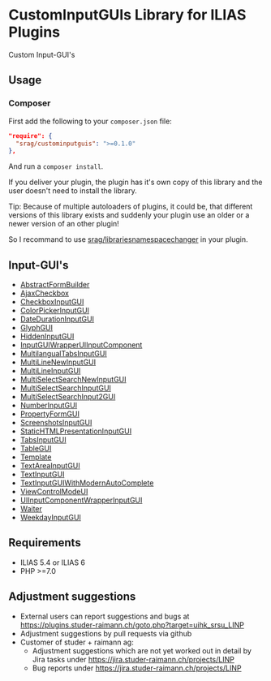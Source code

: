 # CustomInputGUIs Library for ILIAS Plugins

Custom Input-GUI's

## Usage

### Composer
First add the following to your `composer.json` file:
```json
"require": {
  "srag/custominputguis": ">=0.1.0"
},
```

And run a `composer install`.

If you deliver your plugin, the plugin has it's own copy of this library and the user doesn't need to install the library.

Tip: Because of multiple autoloaders of plugins, it could be, that different versions of this library exists and suddenly your plugin use an older or a newer version of an other plugin!

So I recommand to use [srag/librariesnamespacechanger](https://packagist.org/packages/srag/librariesnamespacechanger) in your plugin.

## Input-GUI's
* [AbstractFormBuilder](./src/FormBuilder/doc/AbstractFormBuilder.md)
* [AjaxCheckbox](./src/AjaxCheckbox/doc/AjaxCheckbox.md)
* [CheckboxInputGUI](./src/CheckboxInputGUI/doc/CheckboxInputGUI.md)
* [ColorPickerInputGUI](./src/ColorPickerInputGUI/doc/ColorPickerInputGUI.md)
* [DateDurationInputGUI](./src/DateDurationInputGUI/doc/DateDurationInputGUI.md)
* [GlyphGUI](./src/GlyphGUI/doc/GlyphGUI.md)
* [HiddenInputGUI](./src/HiddenInputGUI/doc/HiddenInputGUI.md)
* [InputGUIWrapperUIInputComponent](./src/InputGUIWrapperUIInputComponent/doc/InputGUIWrapperUIInputComponent.md)
* [MultilangualTabsInputGUI](./src/TabsInputGUI/doc/MultilangualTabsInputGUI.md)
* [MultiLineNewInputGUI](./src/MultiLineNewInputGUI/doc/MultiLineNewInputGUI.md)
* [MultiLineInputGUI](./src/MultiLineInputGUI/doc/MultiLineInputGUI.md)
* [MultiSelectSearchNewInputGUI](./src/MultiSelectSearchNewInputGUI/doc/MultiSelectSearchNewInputGUI.md)
* [MultiSelectSearchInputGUI](./src/MultiSelectSearchInputGUI/doc/MultiSelectSearchInputGUI.md)
* [MultiSelectSearchInput2GUI](./src/MultiSelectSearchInputGUI/doc/MultiSelectSearchInput2GUI.md)
* [NumberInputGUI](./src/NumberInputGUI/doc/NumberInputGUI.md)
* [PropertyFormGUI](./src/PropertyFormGUI/doc/PropertyFormGUI.md)
* [ScreenshotsInputGUI](./src/ScreenshotsInputGUI/doc/ScreenshotsInputGUI.md)
* [StaticHTMLPresentationInputGUI](./src/StaticHTMLPresentationInputGUI/doc/StaticHTMLPresentationInputGUI.md)
* [TabsInputGUI](./src/TabsInputGUI/doc/TabsInputGUI.md)
* [TableGUI](./src/TableGUI/doc/TableGUI.md)
* [Template](./src/Template/doc/Template.md)
* [TextAreaInputGUI](./src/TextAreaInputGUI/doc/TextAreaInputGUI.md)
* [TextInputGUI](./src/TextInputGUI/doc/TextInputGUI.md)
* [TextInputGUIWithModernAutoComplete](./src/TextInputGUI/doc/TextInputGUIWithModernAutoComplete.md)
* [ViewControlModeUI](./src/ViewControlModeUI/doc/ViewControlModeUI.md)
* [UIInputComponentWrapperInputGUI](./src/UIInputComponentWrapperInputGUI/doc/UIInputComponentWrapperInputGUI.md)
* [Waiter](./src/Waiter/doc/Waiter.md)
* [WeekdayInputGUI](./src/WeekdayInputGUI/doc/WeekdayInputGUI.md)

## Requirements
* ILIAS 5.4 or ILIAS 6
* PHP >=7.0

## Adjustment suggestions
* External users can report suggestions and bugs at https://plugins.studer-raimann.ch/goto.php?target=uihk_srsu_LINP
* Adjustment suggestions by pull requests via github
* Customer of studer + raimann ag: 
	* Adjustment suggestions which are not yet worked out in detail by Jira tasks under https://jira.studer-raimann.ch/projects/LINP
	* Bug reports under https://jira.studer-raimann.ch/projects/LINP
